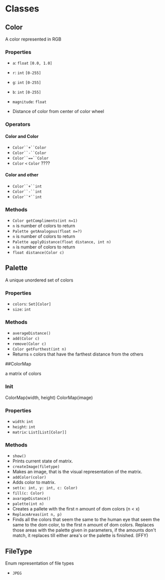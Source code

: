 # Classes

## Color

A color represented in RGB

### Properties

- `a`: `float` `[0.0, 1.0]`
- `r`: `int` `[0-255]`
- `g`: `int` `[0-255]`
- `b`: `int` `[0-255]`

- `magnitude`: `float`
 - Distance of color from center of color wheel  

### Operators

#### Color and Color
- `Color``+``Color`
- `Color``-``Color`
- `Color``==``Color`
- `Color` `<` `Color` ????

#### Color and other
- `Color``+``int`
- `Color``-``int`
- `Color``*``int`


### Methods

- `Color getCompliments(int n=1)`
 - `n` is number of colors to return
- `Palette getAnalogous(float n=?)`
 -  `n` is number of colors to return 
- `Palette applyDistance(float distance, int n)`
 - `n` is number of colors to return
- `float distance(Color c)`


## Palette

A unique unordered set of colors

### Properties

- `colors`: `Set[Color]`
- `size`: `int` 

### Methods

- `averageDistance()`
- `add(Color c)`
- `remove(Color c)`
- `Color getFurthest(int n)`
 - Returns `n` colors that have the farthest distance from the others 


##ColorMap

a matrix of colors

### Init

ColorMap(width, height)
ColorMap(image)

### Properties

- `width`: `int`
- `height`: `int`
- `matrix`: `List[List[Color]]`

### Methods

- `show()`
 - Prints current state of matrix.
- `createImage(filetype)`
 - Makes an image, that is the visual representation of the matrix.
- `addColor(color)`
 - Adds color to matrix.
- `set(x: int, y: int, c: Color)`
- `fill(c: Color)`
- `avarageDistance()`
- `palette(int n)`
 - Creates a pallete with the first n amount of dom colors (n < x)
- `ReplaceAreas(int n, p)`
 - Finds all the colors that seem the same to the human eye that seem the same to the dom color, to the first n amount of dom colors. Replaces those areas with the palette given in parameters, if the amounts don't match, it replaces till either area's or the palette is finished. (IFFY)




## FileType

Enum representation of file types

- `JPEG`




